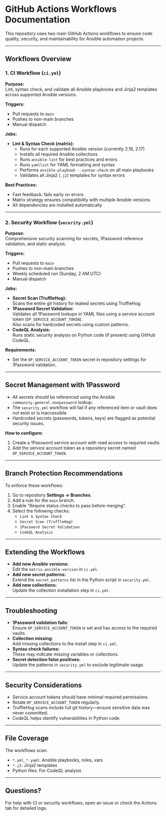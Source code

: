 # GitHub Actions Workflows Documentation

This repository uses two main GitHub Actions workflows to ensure code quality, security, and maintainability for Ansible automation projects.

---

## Workflows Overview

### 1. CI Workflow (`ci.yml`)

**Purpose:**  
Lint, syntax check, and validate all Ansible playbooks and Jinja2 templates across supported Ansible versions.

**Triggers:**  
- Pull requests to `main`
- Pushes to non-main branches
- Manual dispatch

**Jobs:**
- **Lint & Syntax Check (matrix):**
  - Runs for each supported Ansible version (currently 2.16, 2.17)
  - Installs all required Ansible collections
  - Runs `ansible-lint` for best practices and errors
  - Runs `yamllint` for YAML formatting and syntax
  - Performs `ansible-playbook --syntax-check` on all main playbooks
  - Validates all Jinja2 (`.j2`) templates for syntax errors

**Best Practices:**
- Fast feedback: fails early on errors
- Matrix strategy ensures compatibility with multiple Ansible versions
- All dependencies are installed automatically

---

### 2. Security Workflow (`security.yml`)

**Purpose:**  
Comprehensive security scanning for secrets, 1Password reference validation, and static analysis.

**Triggers:**  
- Pull requests to `main`
- Pushes to non-main branches
- Weekly scheduled run (Sunday, 2 AM UTC)
- Manual dispatch

**Jobs:**
- **Secret Scan (TruffleHog):**  
  Scans the entire git history for leaked secrets using TruffleHog.
- **1Password Secret Validation:**  
  Validates all 1Password lookups in YAML files using a service account token (`OP_SERVICE_ACCOUNT_TOKEN`).  
  Also scans for hardcoded secrets using custom patterns.
- **CodeQL Analysis:**  
  Runs static security analysis on Python code (if present) using GitHub CodeQL.

**Requirements:**
- Set the `OP_SERVICE_ACCOUNT_TOKEN` secret in repository settings for 1Password validation.

---

## Secret Management with 1Password

- All secrets should be referenced using the Ansible `community.general.onepassword` lookup.
- The `security.yml` workflow will fail if any referenced item or vault does not exist or is inaccessible.
- Hardcoded secrets (passwords, tokens, keys) are flagged as potential security issues.

**How to configure:**
1. Create a 1Password service account with read access to required vaults.
2. Add the service account token as a repository secret named `OP_SERVICE_ACCOUNT_TOKEN`.

---

## Branch Protection Recommendations

To enforce these workflows:
1. Go to repository **Settings → Branches**.
2. Add a rule for the `main` branch.
3. Enable "Require status checks to pass before merging".
4. Select the following checks:
   - `Lint & Syntax Check`
   - `Secret Scan (TruffleHog)`
   - `1Password Secret Validation`
   - `CodeQL Analysis`

---

## Extending the Workflows

- **Add new Ansible versions:**  
  Edit the `matrix.ansible-version` in `ci.yml`.
- **Add new secret patterns:**  
  Extend the `secret_patterns` list in the Python script in `security.yml`.
- **Add new collections:**  
  Update the collection installation step in `ci.yml`.

---

## Troubleshooting

- **1Password validation fails:**  
  Ensure `OP_SERVICE_ACCOUNT_TOKEN` is set and has access to the required vaults.
- **Collection missing:**  
  Add missing collections to the install step in `ci.yml`.
- **Syntax check failures:**  
  These may indicate missing variables or collections.
- **Secret detection false positives:**  
  Update the patterns in `security.yml` to exclude legitimate usage.

---

## Security Considerations

- Service account tokens should have minimal required permissions.
- Rotate `OP_SERVICE_ACCOUNT_TOKEN` regularly.
- TruffleHog scans include full git history—ensure sensitive data was never committed.
- CodeQL helps identify vulnerabilities in Python code.

---

## File Coverage

The workflows scan:
- `*.yml`, `*.yaml`: Ansible playbooks, roles, vars
- `*.j2`: Jinja2 templates
- Python files: For CodeQL analysis

---

## Questions?

For help with CI or security workflows, open an issue or check the Actions tab for detailed logs.